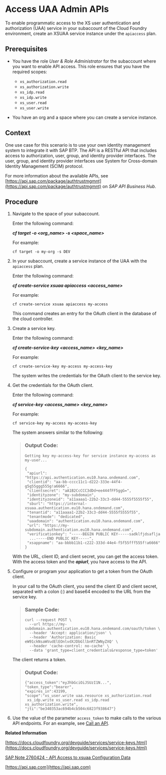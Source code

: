 <!-- loioebc9113a520e495ea5fb759b9a7929f2 -->

# Access UAA Admin APIs

To enable programmatic access to the XS user authentication and authorization \(UAA\) service in your subaccount of the Cloud Foundry environment, create an XSUAA service instance under the `apiaccess` plan.



<a name="loioebc9113a520e495ea5fb759b9a7929f2__prereq_vnx_csb_fhb"/>

## Prerequisites

-   You have the role *User & Role Administrator* for the subaccount where you want to enable API access. This role ensures that you have the required scopes:

    -   `xs_authorization.read`
    -   `xs_authorization.write`
    -   `xs_idp.read`
    -   `xs_idp.write`
    -   `xs_user.read`
    -   `xs_user.write`

-   You have an org and a space where you can create a service instance.




## Context

One use case for this scenario is to use your own identity management system to integrate it with SAP BTP. The API is a RESTful API that includes access to authorization, user, group, and identity provider interfaces. The user, group, and identity provider interfaces use System for Cross-domain Identity Management \(SCIM\) protocol.

For more information about the available APIs, see [https://api.sap.com/package/authtrustmgmnt](https://api.sap.com/package/authtrustmgmnt) on *SAP API Business Hub*.



## Procedure

1.  Navigate to the space of your subaccount.

    Enter the following command:

    ***cf target -o *<org\_name\>* -s *<space\_name\>****

    For example:

    `cf target -o my-org -s DEV`

2.  In your subaccount, create a service instance of the UAA with the `apiaccess` plan.

    Enter the following command:

    ***cf create-service xsuaa apiaccess *<access\_name\>****

    For example:

    `cf create-service xsuaa apiaccess my-access`

    This command creates an entry for the OAuth client in the database of the cloud controller.

3.  Create a service key.

    Enter the following command:

    ***cf create-service-key *<access\_name\>* *<key\_name\>****

    For example:

    `cf create-service-key my-access my-access-key`

    The system writes the credentials for the OAuth client to the service key.

4.  Get the credentials for the OAuth client.

    Enter the following command:

    ***cf service-key *<access\_name\>* *<key\_name\>****

    For example:

    `cf service-key my-access my-access-key`

    The system answers similar to the following:

    > ### Output Code:  
    > ```nocode
    > Getting key my-access-key for service instance my-access as my-user...
    > 
    > {
    >  "apiurl": "https://api.authentication.eu10.hana.ondemand.com",
    >  "clientid": "aa-bb-cccc11c1-d222-333e-44f4-g5g55ggg555g!a6666",
    >  "clientsecret": "aA1B2CcCCC3dDd+ee444fFF5ggG=",
    >  "identityzone": "my-subdomain",
    >  "identityzoneid": "a11aaaa1-22b2-33c3-dd44-5555f5555f55",
    >  "sburl": "https://internal-xsuaa.authentication.eu10.hana.ondemand.com",
    >  "tenantid": "a11aaaa1-22b2-33c3-dd44-5555f5555f55",
    >  "tenantmode": "dedicated",
    >  "uaadomain": "authentication.eu10.hana.ondemand.com",
    >  "url": "https://my-subdomain.authentication.eu10.hana.ondemand.com",
    >  "verificationkey": "-----BEGIN PUBLIC KEY-----sadklfjdsaflja
    > 	...-----END PUBLIC KEY-----",
    >  "xsappname": "aa-bbbb11b1-c222-333d-44e4-f5f55fff555f!a6666"
    > }
    > ```

    With the URL, client ID, and client secret, you can get the access token. With the access token and the ***apiurl***, you have access to the API.

5.  Configure or program your application to get a token from the OAuth client.

    In your call to the OAuth client, you send the client ID and client secret, separated with a colon \(:\) and base64 encoded to the URL from the service key.

    > ### Sample Code:  
    > ```nocode
    > curl --request POST \
    >   --url https://my-subdomain.authentication.eu10.hana.ondemand.com/oauth/token \
    >   --header 'Accept: application/json' \
    >   --header 'Authorization: Basic eW91ckNsaWVudElEOnlvdXJDbGllbnRTZWNyZXQ' \
    >   --header 'cache-control: no-cache' \
    >   --data 'grant_type=client_credentials&response_type=token'
    > ```

    The client returns a token.

    > ### Output Code:  
    > ```lang-json
    > {"access_token":"eyJhbGciOiJSUzI1N...",
    > "token_type":"bearer",
    > "expires_in":43199,
    > "scope":"xs_user.write uaa.resource xs_authorization.read
    >  xs_idp.write xs_user.read xs_idp.read xs_authorization.write",
    > "jti":"be340353ac694b4cb504c6823f938647"}
    > ```

6.  Use the value of the parameter `access_token` to make calls to the various API endpoints. For an example, see [Call an API](Call_an_API_764abf2.md).


**Related Information**  


[https://docs.cloudfoundry.org/devguide/services/service-keys.html](https://docs.cloudfoundry.org/devguide/services/service-keys.html)

[SAP Note 2760424 - API Access to xsuaa Configuration Data](https://launchpad.support.sap.com/#/notes/2760424)

[https://api.sap.com](https://api.sap.com)

